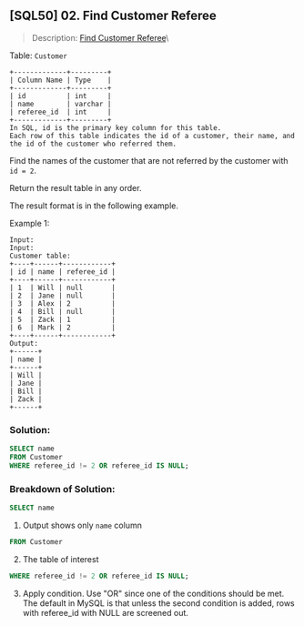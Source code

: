 ## [SQL50] 02. Find Customer Referee

>Description: [Find Customer Referee](https://leetcode.com/problems/find-customer-referee/?envType=study-plan-v2&envId=top-sql-50)\

Table: `Customer`

```
+-------------+---------+
| Column Name | Type    |
+-------------+---------+
| id          | int     |
| name        | varchar |
| referee_id  | int     |
+-------------+---------+
In SQL, id is the primary key column for this table.
Each row of this table indicates the id of a customer, their name, and the id of the customer who referred them.
```

Find the names of the customer that are not referred by the customer with `id = 2`.

Return the result table in any order.

The result format is in the following example.



Example 1:

```
Input: 
Input: 
Customer table:
+----+------+------------+
| id | name | referee_id |
+----+------+------------+
| 1  | Will | null       |
| 2  | Jane | null       |
| 3  | Alex | 2          |
| 4  | Bill | null       |
| 5  | Zack | 1          |
| 6  | Mark | 2          |
+----+------+------------+
Output: 
+------+
| name |
+------+
| Will |
| Jane |
| Bill |
| Zack |
+------+
```

### Solution: 

```sql
SELECT name 
FROM Customer 
WHERE referee_id != 2 OR referee_id IS NULL;
```
### Breakdown of Solution:




```sql
SELECT name 
```
1. Output shows only `name` column

```sql
FROM Customer
```
2. The table of interest

```sql
WHERE referee_id != 2 OR referee_id IS NULL;
```
3. Apply condition. Use "OR" since one of the conditions should be met.
The default in MySQL is that unless the second condition is added, rows with referee_id with NULL are screened out. 
